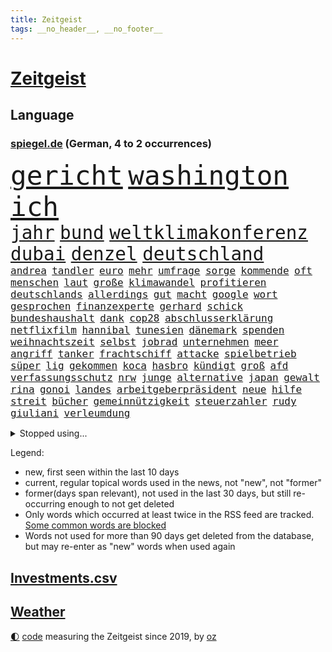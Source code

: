 ```yaml
---
title: Zeitgeist
tags: __no_header__, __no_footer__
---
```


# [Zeitgeist](https://oliz.io/zeitgeist/)

## Language

<h3><a href="https://www.spiegel.de" target="_blank">spiegel.de</a> (German, 4 to 2 occurrences)</h3>
<p style="font-family:monospace">
<span style="font-size:32pt"><a href="news_links.html#gericht" class="current">gericht</a></span>
<span style="font-size:32pt"><a href="news_links.html#washington" class="current">washington</a></span>
<span style="font-size:32pt"><a href="news_links.html#ich" class="current">ich</a></span>
<br>
<span style="font-size:22pt"><a href="news_links.html#jahr" class="current">jahr</a></span>
<span style="font-size:22pt"><a href="news_links.html#bund" class="current">bund</a></span>
<span style="font-size:22pt"><a href="news_links.html#weltklimakonferenz" class="current">weltklimakonferenz</a></span>
<span style="font-size:22pt"><a href="news_links.html#dubai" class="current">dubai</a></span>
<span style="font-size:22pt"><a href="news_links.html#denzel" class="new">denzel</a></span>
<span style="font-size:22pt"><a href="news_links.html#deutschland" class="current">deutschland</a></span>
<br>
<span style="font-size:12pt"><a href="news_links.html#andrea" class="current">andrea</a></span>
<span style="font-size:12pt"><a href="news_links.html#tandler" class="current">tandler</a></span>
<span style="font-size:12pt"><a href="news_links.html#euro" class="current">euro</a></span>
<span style="font-size:12pt"><a href="news_links.html#mehr" class="current">mehr</a></span>
<span style="font-size:12pt"><a href="news_links.html#umfrage" class="current">umfrage</a></span>
<span style="font-size:12pt"><a href="news_links.html#sorge" class="current">sorge</a></span>
<span style="font-size:12pt"><a href="news_links.html#kommende" class="current">kommende</a></span>
<span style="font-size:12pt"><a href="news_links.html#oft" class="current">oft</a></span>
<span style="font-size:12pt"><a href="news_links.html#menschen" class="current">menschen</a></span>
<span style="font-size:12pt"><a href="news_links.html#laut" class="current">laut</a></span>
<span style="font-size:12pt"><a href="news_links.html#große" class="current">große</a></span>
<span style="font-size:12pt"><a href="news_links.html#klimawandel" class="current">klimawandel</a></span>
<span style="font-size:12pt"><a href="news_links.html#profitieren" class="current">profitieren</a></span>
<span style="font-size:12pt"><a href="news_links.html#deutschlands" class="current">deutschlands</a></span>
<span style="font-size:12pt"><a href="news_links.html#allerdings" class="current">allerdings</a></span>
<span style="font-size:12pt"><a href="news_links.html#gut" class="current">gut</a></span>
<span style="font-size:12pt"><a href="news_links.html#macht" class="current">macht</a></span>
<span style="font-size:12pt"><a href="news_links.html#google" class="current">google</a></span>
<span style="font-size:12pt"><a href="news_links.html#wort" class="current">wort</a></span>
<span style="font-size:12pt"><a href="news_links.html#gesprochen" class="current">gesprochen</a></span>
<span style="font-size:12pt"><a href="news_links.html#finanzexperte" class="new">finanzexperte</a></span>
<span style="font-size:12pt"><a href="news_links.html#gerhard" class="current">gerhard</a></span>
<span style="font-size:12pt"><a href="news_links.html#schick" class="current">schick</a></span>
<span style="font-size:12pt"><a href="news_links.html#bundeshaushalt" class="current">bundeshaushalt</a></span>
<span style="font-size:12pt"><a href="news_links.html#dank" class="current">dank</a></span>
<span style="font-size:12pt"><a href="news_links.html#cop28" class="current">cop28</a></span>
<span style="font-size:12pt"><a href="news_links.html#abschlusserklärung" class="current">abschlusserklärung</a></span>
<span style="font-size:12pt"><a href="news_links.html#netflixfilm" class="new">netflixfilm</a></span>
<span style="font-size:12pt"><a href="news_links.html#hannibal" class="new">hannibal</a></span>
<span style="font-size:12pt"><a href="news_links.html#tunesien" class="current">tunesien</a></span>
<span style="font-size:12pt"><a href="news_links.html#dänemark" class="current">dänemark</a></span>
<span style="font-size:12pt"><a href="news_links.html#spenden" class="current">spenden</a></span>
<span style="font-size:12pt"><a href="news_links.html#weihnachtszeit" class="current">weihnachtszeit</a></span>
<span style="font-size:12pt"><a href="news_links.html#selbst" class="current">selbst</a></span>
<span style="font-size:12pt"><a href="news_links.html#jobrad" class="new">jobrad</a></span>
<span style="font-size:12pt"><a href="news_links.html#unternehmen" class="current">unternehmen</a></span>
<span style="font-size:12pt"><a href="news_links.html#meer" class="current">meer</a></span>
<span style="font-size:12pt"><a href="news_links.html#angriff" class="current">angriff</a></span>
<span style="font-size:12pt"><a href="news_links.html#tanker" class="current">tanker</a></span>
<span style="font-size:12pt"><a href="news_links.html#frachtschiff" class="current">frachtschiff</a></span>
<span style="font-size:12pt"><a href="news_links.html#attacke" class="current">attacke</a></span>
<span style="font-size:12pt"><a href="news_links.html#spielbetrieb" class="new">spielbetrieb</a></span>
<span style="font-size:12pt"><a href="news_links.html#süper" class="current">süper</a></span>
<span style="font-size:12pt"><a href="news_links.html#lig" class="current">lig</a></span>
<span style="font-size:12pt"><a href="news_links.html#gekommen" class="current">gekommen</a></span>
<span style="font-size:12pt"><a href="news_links.html#koca" class="new">koca</a></span>
<span style="font-size:12pt"><a href="news_links.html#hasbro" class="new">hasbro</a></span>
<span style="font-size:12pt"><a href="news_links.html#kündigt" class="current">kündigt</a></span>
<span style="font-size:12pt"><a href="news_links.html#groß" class="current">groß</a></span>
<span style="font-size:12pt"><a href="news_links.html#afd" class="current">afd</a></span>
<span style="font-size:12pt"><a href="news_links.html#verfassungsschutz" class="current">verfassungsschutz</a></span>
<span style="font-size:12pt"><a href="news_links.html#nrw" class="current">nrw</a></span>
<span style="font-size:12pt"><a href="news_links.html#junge" class="current">junge</a></span>
<span style="font-size:12pt"><a href="news_links.html#alternative" class="current">alternative</a></span>
<span style="font-size:12pt"><a href="news_links.html#japan" class="current">japan</a></span>
<span style="font-size:12pt"><a href="news_links.html#gewalt" class="current">gewalt</a></span>
<span style="font-size:12pt"><a href="news_links.html#rina" class="new">rina</a></span>
<span style="font-size:12pt"><a href="news_links.html#gonoi" class="new">gonoi</a></span>
<span style="font-size:12pt"><a href="news_links.html#landes" class="current">landes</a></span>
<span style="font-size:12pt"><a href="news_links.html#arbeitgeberpräsident" class="current">arbeitgeberpräsident</a></span>
<span style="font-size:12pt"><a href="news_links.html#neue" class="current">neue</a></span>
<span style="font-size:12pt"><a href="news_links.html#hilfe" class="current">hilfe</a></span>
<span style="font-size:12pt"><a href="news_links.html#streit" class="current">streit</a></span>
<span style="font-size:12pt"><a href="news_links.html#bücher" class="current">bücher</a></span>
<span style="font-size:12pt"><a href="news_links.html#gemeinnützigkeit" class="new">gemeinnützigkeit</a></span>
<span style="font-size:12pt"><a href="news_links.html#steuerzahler" class="current">steuerzahler</a></span>
<span style="font-size:12pt"><a href="news_links.html#rudy" class="current">rudy</a></span>
<span style="font-size:12pt"><a href="news_links.html#giuliani" class="current">giuliani</a></span>
<span style="font-size:12pt"><a href="news_links.html#verleumdung" class="current">verleumdung</a></span>
</p>
<details>
<summary>Stopped using...</summary>
<p class="former" style="font-size:12pt">
vermutlich(1147) 100000(1146) aussicht(1146) flüge(1146) and(1145) dauerhaft(1145) genannt(1145) reformen(1145) uhr(1145) 2019(1144) enorm(1144) frankfurter(1144) präsentieren(1144) stich(1144) überwinden(1144) arbeitsplatz(1143) enttäuscht(1143) queen(1143) verschoben(1143) befinden(1142) betreiber(1142) demonstranten(1142) facebook(1142) gemeinden(1142) kalifornien(1142) kennt(1142) männern(1142) niveau(1142) 2016(1141) bundespolizei(1141) chelsea(1141) hinterlassen(1141) innenministerium(1141) klare(1141) leute(1141) magdeburg(1141) regisseur(1141) wolfsburg(1141) anwohner(1140) aufgefordert(1140) begründung(1140) flugzeuge(1140) gemeinde(1140) pandemie(1140) sonne(1140) asche(1139) bitten(1139) ruhe(1139) seitdem(1139) verdachts(1139) arm(1138) bremer(1138) erfolge(1138) geliefert(1138) menge(1138) schlimmsten(1138) wünschen(1138) freut(1137) islamischen(1137) kündigen(1137) mengen(1137) ursula(1137) weltwirtschaft(1137) west(1137) österreichischen(1137) august(1136) nachwuchs(1136) nord(1136) rest(1136) riss(1136) starken(1136) suspendiert(1136) üben(1136) australische(1135) belarussische(1135) bloß(1135) höher(1135) ii(1135) nahmen(1135) schildert(1135) zählen(1135) ard(1134) hans(1134) tests(1134) tokio(1134) 400(1133) afrika(1133) litauen(1133) rat(1133) regen(1133) senkt(1133) werke(1133) runde(1132) bundesstaat(1131) käufer(1131) leyen(1131) nutzte(1131) spott(1130) siegte(1129) störung(1129) verspielt(1129) betont(1128) euparlament(1128) gefragt(1128) herr(1128) mitteln(1128) reden(1128) umsatz(1128) e(1127) form(1127) genauso(1127) 10(1126) erkenntnisse(1126) porsche(1126) verbessert(1126) zugelassen(1126) entwickeln(1125) königin(1125) tragödie(1125) vorstellen(1125) verbände(1123) wien(1123) erwischt(1122) schwierige(1121) voraussetzungen(1120) außerhalb(1119) eigenes(1119) überschwemmungen(1117) apps(1116) istanbul(1116) vorwürfen(1115) heftiger(1114) erstochen(1112) griechischen(1109) uhaft(1107) teilt(1106) benötigen(1104) schützt(1103) staatlichen(1101) elizabeth(1097) überfall(1097) bewegt(1096) einblicke(1091) farbe(1087) rakete(1086) langem(1078) blinken(1076) flog(1076) offener(1076) marine(1073) cent(1041) lehrerin(1017) angebote(965) airline(951) lediglich(926) flohen(902) kroatien(881) australischen(864) autoren(864) weibliche(846) zerstörten(845) befürwortet(835) ali(830) russischem(828) drauf(823) gehälter(806) hawaii(806) eindeutig(805) gefiel(801) erreichte(797) offene(796) fehlender(792) spiegelkorrespondent(789) großbank(784) australiens(780) abhängigkeit(779) energiekosten(778) gefeuert(777) russisches(753) unbekannter(752) härte(751) schärfere(735) auge(734) laura(732) kiews(726) einziger(722) sank(720) stephen(719) angekündigte(715) beschossen(714) pink(714) klappt(706) rasch(704) verteuert(703) möchten(701) geschah(696) waffenlieferungen(688) verpflichtung(687) krim(684) wolf(684) untergang(680) explosionen(677) match(677) euch(668) 2014(661) fehlverhalten(651) unwetter(645) abseits(644) benötigt(640) 98(638) absagen(638) fluss(636) besetzte(630) arbeitszeit(628) töchter(622) kasse(614) rezession(614) bewusst(613) saporischschja(612) patrick(611) braunschweig(604) flüchten(604) kalt(602) bezeichnen(600) auslöser(593) drohe(593) herrschte(593) humor(588) spannung(587) weitermachen(585) nachfolgerin(583) besetzen(580) versöhnung(571) prominenten(562) unterliegt(559) würdigt(558) exuspräsident(548) budapest(546) debattiert(546) 8(545) 54(537) lob(536) irgendwann(534) kaffee(529) yorks(527) youtube(525) ängste(522) feuert(518) baum(515) nahrung(515) kostete(513) riesig(510) jemals(505) erlegen(504) berlinneukölln(500) fassungslos(500) anruf(499) tode(487) offenlegen(484) angespannt(483) antony(482) notruf(481) werben(479) aufbau(474) offizielle(474) führten(473) sperren(469) hände(466) pleiten(465) ukrainerusslandnews(465) größeres(462) wunderbar(461) entkommen(459) herunter(459) heikle(458) schickte(458) gott(456) klettert(455) lettland(451) ausgestattet(438) praktisch(434) branchen(430) sohnes(427) kompliziert(422) immobilienkonzern(420) adidas(419) abzug(418) bruch(416) ausgegeben(410) angewiesen(407) ratten(397) eric(390) gegessen(388) beantragen(387) prangert(380) apples(378) adolf(377) spielzeug(377) credit(376) suisse(376) 21jährige(375) singt(374) reichlich(372) stimmten(368) einstige(367) skepsis(365) roland(363) landesweiten(362) technische(359) verbannt(357) wiederholen(354) text(350) durcheinander(349) marcel(349) erstickt(348) muster(347) emails(346) segeln(345) verschafft(343) escooter(340) gekündigt(340) dritter(339) konzernchef(336) einkaufszentrum(335) sensation(334) aggressiv(333) überflüssig(329) beliebter(328) gegründet(327) zehnte(326) regenfälle(325) csupolitiker(324) revision(324) immobilienpreise(322) pokal(322) satellitenbild(322) aussieht(320) sammlung(320) täglichen(319) statistik(318) rüstet(317) erlag(316) gedenken(314) fernando(312) hilfsorganisation(312) initiative(312) konto(309) umfasst(307) befasst(306) schwache(301) neunzigerjahren(299) nicolas(299) eskalierte(297) inseln(297) handwerker(292) paket(292) segelboot(291) 46(290) sätze(288) tarifverhandlungen(288) schweres(286) baltikum(285) ministerpräsidenten(282) dienen(281) toll(281) dfbpokal(278) leiterin(277) zaun(277) einheimischen(276) premiers(276) politikwissenschaftler(274) sportliche(273) komplizen(271) umstellung(270) niger(269) amtskollege(268) ausweitung(265) potenzial(265) gegenoffensive(263) mund(263) schwangerschaftsabbrüche(261) duisburg(259) gewartet(259) saisonstart(259) slowenien(257) kreativ(255) obduziert(255) regulierung(254) ungeklärt(254) 55jährige(253) hohes(251) sterbehilfe(249) zwist(249) bildschirm(248) räuber(247) aktie(245) beides(245) bundesverwaltungsgericht(244) protestaktion(244) verblüffenden(242) geflüchtet(241) gegenwind(241) kaufkraft(241) social(241) unterschiede(241) kampfjet(240) schließung(240) segeljacht(240) aktueller(239) duschen(238) einspruch(238) krachte(238) obduktion(238) portal(238) wohnen(238) defekt(237) angeschossen(236) schnellere(236) länderspiele(235) ubs(234) breites(233) eintreffen(232) zentrales(232) kader(230) konzentrieren(228) fußballverband(227) minderjähriger(223) unseres(221) 1974(220) lina(220) breite(219) prämien(217) chips(216) usamerikanische(216) beleidigung(215) bundestrainerin(215) fußballbund(215) geflüchteter(215) münchens(215) gedenkt(214) normalen(214) alarmbereitschaft(213) hinterließ(213) heimatstadt(212) kfw(212) spürt(212) tennisspielerin(211) durften(209) urlauber(209) votum(208) mohamed(207) notarzt(207) aufgerollt(203) begleitete(203) dir(203) grundlage(203) unzureichend(202) innovation(201) attraktion(199) diebstahl(199) edeka(199) selbstversuch(198) dienste(197) mühe(197) benannt(195) lüneburg(195) problematisch(195) rechter(195) besiegte(194) heizungsgesetz(194) nötigen(194) dreifach(193) 26jährige(191) tegernsee(191) umstieg(191) verwechselt(191) motto(190) vergabe(190) südkoreas(189) energieintensive(188) blume(187) inhaftierte(187) mohammed(187) brannte(185) kalifornischen(185) jüdischer(183) gewannen(182) gesellschaftlichen(180) schiefgehen(180) mobilität(179) überflutete(179) angelegt(178) erneuerbarer(178) email(177) brandstiftung(176) bürgern(176) strache(176) befragt(175) einbestellt(175) soldatinnen(175) blicke(174) ätna(174) einziehen(173) entgehen(173) schlepper(173) titelgewinn(172) menschlicher(171) schlagersängerin(171) verdächtig(171) wirtschaftlich(171) amazongründer(170) schwieg(170) unterschiedliche(170) erkennt(169) gasspeicher(169) pakt(169) budget(168) co₂emissionen(168) treffe(168) fürth(167) greuther(167) 77(166) flugbetrieb(166) leichte(166) passende(164) intensive(163) rasen(163) like(162) widerstands(162) installation(161) lok(161) wiederentdeckt(161) richtlinien(160) amerikanern(159) berechnungen(159) defensive(158) motorrad(158) spahn(158) 35jährigen(157) tatverdächtig(157) vorsaison(156) telefon(154) makkabi(153) versammlung(153) fraktionschefin(152) nachkommen(152) rechtsradikalen(152) hinziehen(151) toronto(151) plakate(150) benachteiligt(149) ehre(148) feierabend(148) gespült(148) lebenshaltungskosten(148) metachef(148) flüchtlingen(147) monatelangem(147) saudischer(147) toskana(146) geschäfts(145) lud(145) schnappt(145) unwettern(144) wehen(144) jemanden(143) preiserhöhung(143) queere(143) vergangen(143) chipfabrik(142) energieverbrauch(142) luka(142) länderspielen(142) benötigten(141) kanadischem(141) geteilt(139) parteifreunde(139) vorrücken(139) ausgestorben(138) effizienter(137) oktoberfest(137) victoria(136) pass(135) verfilmt(135) vorzeitigen(135) krankenhauses(134) mitschüler(134) schlaganfall(134) rewe(133) durchschnitt(132) schmerzhaft(132) vorort(132) strotzt(131) zelt(131) diskriminierung(130) zweitgrößten(130) beeinträchtigen(129) bestseller(129) selbstbewusst(129) gasriesen(128) krankenwagen(128) kylie(128) schlimmer(128) highway(127) polizeistreife(127) beigesetzt(126) irritierte(126) geistliche(125) handlungsbedarf(125) industriestrompreis(125) lösten(125) flüchtlingslager(124) planet(124) carolin(123) georgia(123) immobilienmarkt(123) islamistische(123) 1972(122) designer(122) forschern(122) black(121) sturmtief(121) behandeln(119) siebenmal(119) froh(118) terroranschläge(118) flächen(117) fremde(117) iphone(117) rekordtransfer(117) demonstrant(115) kleidungsstück(115) treppe(115) 72jährige(114) angabe(114) britney(114) fahrzeugen(114) spears(114) ökonomisch(114) flüchtet(113) erwischte(112) impfung(112) masche(112) pennsylvania(112) standorten(111) costa(109) durchschnittliche(109) exxon(109) stoppte(109) gezündet(108) ideologie(108) liebeskummer(108) instagrampost(107) profitabel(107) riskanten(107) schreckt(106) strafrechtlich(105) techunternehmen(105) winde(105) fing(104) kiesewetter(104) akute(103) europaweit(103) recklinghausen(103) ausnahmezustand(102) rettungswagen(102) roderich(102) arizona(101) austragen(101) dfbkader(101) geschätzt(101) handschlag(100) pablo(100) abgeschnitten(99) fahrschein(99) kohleausstieg(99) komplizierte(99) reserve(99) ehrung(98) empfindet(98) erfolgreicher(98) exfrau(98) verkehrsunfall(98) entwicklungshilfe(97) friedensnobelpreisträgerin(97) putschisten(97) rekordjahr(97) usfernsehen(97) wandte(97) langeweile(96) kanarische(95) siri(95) wolff(95) überstunden(95) chefinnen(94) ablehnen(93) digitalen(93) hartes(93) tankstelle(93) uber(93) alexa(92) fastfoodkette(92) künstlerischen(92) versicherungen(92) entsorgen(91) gezerre(90) hundebesitzer(90) jahresbericht(90) leinwand(90) rennstrecke(90) wework(90) außerordentlichen(89) heftigem(89) mobiltelefone(89) rechtsextremisten(89) ruder(89) superreiche(89) verkohlte(89) beute(88) durchbrochen(88) exminister(88) kundin(88) notübernahme(88) verzehr(88) baku(87) dorn(87) flugbereitschaft(87) gräueltaten(87) joseph(87) buschbrände(86) drogenboss(86) erklommen(86) gekürzt(86) jared(86) leto(86) nachzahlen(86) ticketpreise(86) todesursache(86) trotzte(86) 43jähriger(85) ferne(85) gestiegenen(85) heidelberger(85) immobilienkrise(85) michigan(85) schärfste(85) webbteleskops(85) ärgert(85) bankmanfried(84) betrunkene(84) endgültigen(84) hall(84) nordisk(84) novo(84) ruhmeshalle(84) vielfach(84) anker(83) arzneimittelproduktion(83) auswärts(83) autobranche(83) coole(83) erbgut(83) kinohit(83) radman(83) allgäuer(82) bezweifeln(82) rtlmoderator(82) schulpflicht(82) schusswaffenangriff(82) steuerbetrug(82) beliebtesten(81) cduvize(81) gegriffen(81) harald(81) modernisierung(81) patientendaten(81) ötzi(81) betrunken(80) bombenanschlag(80) bundespartei(80) hansgeorg(80) kontrollverlust(80) maaßen(80) sarkozy(80) stromkosten(80) würzburg(80) bghurteil(79) footballprofi(79) gecko(79) rekordtief(79) väter(79) 52jährige(78) bootsfahrt(78) davide(78) disziplin(78) erkaufen(78) nachsehen(78) nintendo(78) oppositionschef(78) spezialeinheit(78) trennungskinder(78) erweitern(77) eugesetz(77) exverfassungsschutzchef(77) sicherheitsorgane(77) angehören(76) friedlichen(76) gerhart(76) hamsterrad(76) reformiert(76) staatsangehörigkeit(76) verbrannte(76) neuauflage(75) sonnenschein(75) umbringen(75) verpflichtungen(75) deborah(74) gelesen(74) herauszuholen(74) jusos(74) kryptostar(74) kussskandal(74) spdgeneralsekretär(74) unvorstellbar(74) uswahl(74) chemieindustrie(73) diebstählen(73) dringenden(73) explodierte(73) kühl(73) me(73) umwerfend(73) einflussreiche(72) enthielt(72) fußballfans(72) isolierte(72) schockierte(72) seht(72) staatsbibliothek(72) bayernspieler(71) dončić(71) kollabierte(71) kussattacke(71) privatfernsehen(71) seltenes(71) staatsschulden(71) strompreis(71) versenkte(71) übergriffig(71) achtzigerjahren(70) dallas(70) darstellen(70) herkunftsländern(70) kebekus(70) spannende(70) fangen(69) funde(69) beantworten(68) gravierend(68) irrsinn(68) people(68) schlechtesten(68) wurm(68) 12000(67) 2001(67) biopic(67) hazel(67) jährt(67) mikrochip(67) auszahlen(66) bischof(66) morddrohungen(66) ohio(66) rehabilitiert(66) beckmann(65) bergkarabach(65) comedian(65) deutschlandtempo(65) dozent(65) ludwigshafen(65) too(65) zweijährige(65) 133(64) atomwaffentests(64) ausreden(64) chiemgau(64) echo(64) eingeschränkt(64) glänzt(64) klischee(64) paddelte(64) wehrpflicht(64) heinsberg(63) holocaustüberlebende(63) identifizierung(63) infos(63) krause(63) kürt(63) lehramtsstudium(63) nevada(63) scholz'(63) sevilla(63) transfercoup(63) angeführt(62) ausländischem(62) bundesligaprofi(62) burning(62) eigentlichen(62) g7(62) gearbeitet(62) glasfaser(62) heimspiel(62) hässliches(62) lindert(62) töteten(62) entziehen(61) mehren(61) umweltschützern(61) zelte(61) außergewöhnliche(60) doppelmoral(60) israelitischen(60) kultusgemeinde(60) kzgedenkstätte(60) kzgedenkstätten(60) lebende(60) luftraums(60) namensänderung(60) umkleidekabine(60) verblüffend(60) berüchtigten(59) demoliert(59) mehrmals(59) millionenmarke(59) polizeiauto(59) polyamore(59) sportwelt(59) stromsteuer(59) atomschlag(58) klangvollen(58) lösegeld(58) spezialkräften(58) antisemitischer(57) ehesten(57) kenntnis(57) sportlich(57) verbrachte(57) 9/11(56) abtreibungen(56) berüchtigte(56) chat(56) unausweichlich(56) verbrennungen(56) abgeschreckt(55) geröll(55) haakon(55) nflspiel(55) revolutionswächter(55) schiebt(55) schotten(55) verschlossenen(55) bay(54) benennen(54) egger(54) hausaufgaben(54) kampfgebiet(54) kreationen(54) linden(54) milliardärin(54) mitbringen(54) montpellier(54) nationalsozialisten(54) rekordbüchern(54) steuererklärung(54) anhaltend(53) erzrivale(53) geiselnehmer(53) gelebt(53) komiker(53) kommissionspräsidentin(53) unogeneralversammlung(53) zerstörerische(53) feuerwehreinsatz(52) gesundheitsministerium(52) massives(52) roll(52) surft(52) transporter(52) angehende(51) richtern(51) unfaire(51) vertreibung(51) weinen(51) saisonniederlage(50) schulhof(50) affen(49) blinder(49) handynetzes(49) helmutkohlallee(49) mobbing(49) tournee(49) abgasnorm(48) abzugeben(48) einiger(48) flüchtlingsunterkunft(48) fürst(48) import(48) interaktive(48) northern(48) nähern(48) rekordzahl(48) tabellenkeller(48) antiterroroperation(47) auftritten(47) chatgpthersteller(47) chevron(47) einflussreichen(47) gestiegener(47) kurzfilm(47) loriot(47) medizinische(47) armenischen(46) bist(46) botschaftspersonal(46) familiäre(46) gerechnet(46) kanadier(46) nervös(46) salman(46) studierendenwerk(46) 74jährige(45) fassung(45) finals(45) üppigen(45) hackerangriff(44) haftbefehle(44) insektensterben(44) radikaler(44) ausgebauten(43) del(43) ottawa(43) psgfans(43) taugen(43) 38jährige(42) fassade(42) gespeichert(42) klassenzimmer(42) laufsteg(42) zusammenstöße(42) ablehnung(41) hurricane(41) leipziger(41) entkommt(40) gefahndet(40) mccartney(40) porträtiert(40) verhungert(40) zynisch(40) 24jähriger(39) 25jährige(39) bevorstehen(39) förderbank(39) hinterkopf(39) männerfreundschaft(39) offline(39) usbörsenaufsicht(39) woman(39) abgemeldet(38) allheilmittel(38) enormer(38) eubeitritt(38) portion(38) rechtspopulistische(38) terrors(38) wiedervereinigung(38) biss(37) handball(37) literarische(37) streifenwagen(37) teilung(37) vandalismus(37) csulandesgruppenchef(36) demontiert(36) dobrindt(36) jugendklub(36) überdurchschnittliches(36) dunklen(35) finanzhilfen(35) irreguläre(35) langjähriger(35) medium(35) milliardenschwerer(35) neuerungen(35) westeuropa(35) zeitinterview(35) blutvergießen(34) demokratin(34) geschleudert(34) israelfeindliche(34) kaufhaus(34) kryptoguru(34) ministerpräsidentenkonferenz(34) neukölln(34) rennstall(34) strandet(34) tatorts(34) vorindustriellen(34) antreibt(33) auswerten(33) betrugsprozess(33) einsätzen(33) gibson(33) parallele(33) riegelt(33) steuerreform(33) beziehungsstreit(32) schnellste(32) sonntagsfrage(32) werft(32) bombardement(31) diplomatin(31) echter(31) festlegen(31) geschworenen(31) rechtsextrem(31) waschen(31) wirkten(31) gescheiterte(30) hamasüberfall(30) late(30) muslimischen(30) ratlos(30) todesopfern(30) wu(30) asylkurs(29) emotionaler(29) hilfsgelder(29) lokalpolitiker(29) predator(29) ratschläge(29) rock(29) schlussphase(29) schwächelnden(29) vage(29) angeschlagen(28) augstein(28) benannten(28) kingdom(28) rudolf(28) spiegelgründer(28) 1985(27) adania(27) antiisraelische(27) buchmesse(27) gedrückt(27) geschleust(27) israelfeinde(27) plattenfirma(27) propalästinensische(27) shibli(27) taschenmesser(27) files(26) kampfbrigade(26) konstruktiv(26) misslang(26) rathäuser(26) zeitfenster(26) eingedrungen(25) einwohnern(25) endlosen(25) fünfprozenthürde(25) hollywoodstars(25) israelnews(25) rechtfertigung(25) sympathien(25) verreisen(25) gütersparte(24) haifa(24) rekordwert(24) schafe(24) schleuserrings(24) vorgesorgt(24) yoni(24) bezahlkarte(23) debattieren(23) erhob(23) erlebnisse(23) flag(23) freue(23) jenner(23) propalästinademos(23) agiert(22) ausruf(22) autolobby(22) bundesumweltministerin(22) israelisches(22) machbare(22) deutschlandreise(21) familienmitglied(21) mutprobe(21) neuntklässler(21) reiselust(21) schranke(21) sicherheitsgründen(21) tatortvote(21) absichern(20) anleihen(20) apparat(20) beirut(20) hilfslieferungen(20) kanaren(20) odyssee(20) unfähigkeit(20) verschollenes(20) überholmanöver(20) angegriffene(19) hoffnungslosigkeit(19) mazraoui(19) noussair(19) wandergruppe(19) 1938(18) abschneiden(18) besitzerin(18) bo(18) hasst(18) koordinator(18) küssen(18) mindeststeuer(18) planungsbeschleunigung(18) precht(18) zurückkehrte(18) charts(17) notwendigkeit(17) strategien(17) toben(17) tochterfirma(17) 1966(16) blutdruck(16) hamasstellungen(16) dortmunds(15) fähig(15) generalstaatsanwaltschaft(15) grauen(15) mitgestalten(15) nikola(15) verschleppung(15) abo(14) arye(14) biber(14) cnninterview(14) generalstaatsanwältin(14) gesurft(14) jomkippurkrieg(14) klebt(14) premiumabo(14) raptors(14) shalicar(14) tabelle(14) werbespots(14) appellierte(13) attraktiver(13) ausführlich(13) autobiografie(13) escobar(13) klingen(13) marc(13) sabine(13) schwört(13) terminplanung(13) erholungsurlaub(12) kritischer(12) kulturszene(12) mär(12) positioniert(12) bruchsal(11) israelhamas(11) komfortzone(11) luftangriff(11) mangelhaft(11) perry(11)
</p>
</details>
<p>Legend:
<ul>
<li><span class="new">new</span>, first seen within the last 10 days</li>
<li><span class="current">current</span>, regular topical words used in the news, not "new", not "former"</li>
<li><span class="former">former(days span relevant)</span>, not used in the last 30 days, but still re-occurring enough to not get deleted</li>
<li>Only words which occurred at least twice in the RSS feed are tracked. <a href="language/filters.py">Some common words are blocked</a></li>
<li>Words not used for more than 90 days get deleted from the database, but may re-enter as "new" words when used again</li>
</ul>
</p>

## [Investments](investments.html)[.csv](investments.csv)

## [Weather](weather.html)

<footer>
<a href="javascript:toggleTheme()" class="nav">🌓</a>
<a href="https://github.com/ooz/zeitgeist">code</a> measuring the Zeitgeist since 2019, by <a href="https://oliz.io">oz</a>
</footer>
